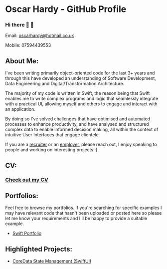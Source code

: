 # Oscar Hardy - GitHub  Profile

### Hi there 👋 🙂

Email: oscarhardy@hotmail.co.uk

Mobile: 07594439553

## About Me:

I've been writing primarily object-oriented code for the last 3+ years and through this have developed an understanding of Software Development, Data Engineering and Digital/Transformation Architecture. 

The majority of my code is written in Swift, the reason being that Swift enables me to write complex programs and logic that seamlessly integrate with a practical UI, allowing myself and others to engage and interact with an application.

By doing so I've solved challenges that have optimised and automated processes to enhance productivity, and have analysed and structured complex data to enable informed decision making, all within the context of intuitive User Interfaces that engage clientele.  

If you are a <ins>recruiter</ins> or an <ins>employer</ins>, please reach out, I enjoy speaking to people and working on interesting projects :) 


## CV:

### [Check out my CV](https://github.com/Oracso/Oracso/blob/main/Oscar%20Hardy%20CV.pdf)

## Portfolios:

Feel free to browse my portfolios. If you're searching for specific examples I may have relevant code that hasn't been uploaded or posted here so please let me know your requirements and I'll be happy to provide a suitable example.

- [Swift Portfolio](https://github.com/Oracso/SwiftPortfolio)  


## Highlighted Projects:

- [CoreData State Management (SwiftUI)](https://github.com/Oracso/CoreData-State-Management)
